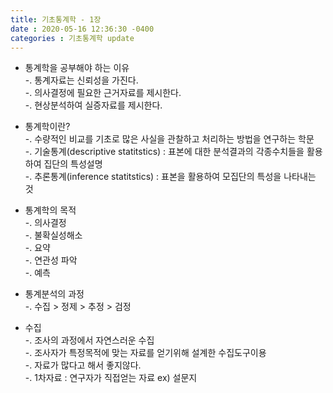 ```yaml
---
title: 기초통계학 - 1장
date : 2020-05-16 12:36:30 -0400
categories : 기초통계학 update
---
```


* 통계학을 공부해야 하는 이유<br>
-. 통계자료는 신뢰성을 가진다.<br>
-. 의사결정에 필요한 근거자료를 제시한다.<br>
-. 현상분석하여 실증자료를 제시한다.<br>

* 통계학이란? <br>
-. 수량적인 비교를 기초로 많은 사실을 관찰하고 처리하는 방법을 연구하는 학문 <br>
-. 기술통계(descriptive statitstics) : 표본에 대한 분석결과의 각종수치들을 활용하여 집단의 특성설명<br>
-. 추론통계(inference statitstics) : 표본을 활용하여 모집단의 특성을 나타내는 것<br>

* 통계학의 목적<br>
-. 의사결정<br>
-. 불확실성해소<br>
-. 요약<br>
-. 연관성 파악<br>
-. 예측<br>

* 통계분석의 과정<br>
-. 수집 > 정제 > 추정 > 검정<br>

* 수집<br>
-. 조사의 과정에서 자연스러운 수집<br>
-. 조사자가 특정목적에 맞는 자료를 얻기위해 설계한 수집도구이용<br>
-. 자료가 많다고 해서 좋지않다.<br>
-. 1차자료 : 연구자가 직접얻는 자료 ex) 설문지<br>
